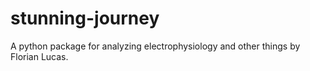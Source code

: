 # stunning-journey

A python package for analyzing electrophysiology and other things by Florian Lucas.
